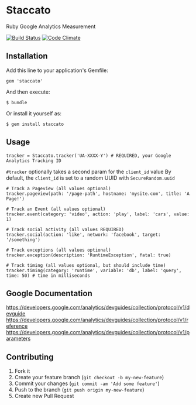 # Staccato

Ruby Google Analytics Measurement

[![Build Status](https://travis-ci.org/tpitale/staccato.png?branch=master)](https://travis-ci.org/tpitale/staccato)
[![Code Climate](https://codeclimate.com/github/tpitale/staccato.png)](https://codeclimate.com/github/tpitale/staccato)

## Installation

Add this line to your application's Gemfile:

    gem 'staccato'

And then execute:

    $ bundle

Or install it yourself as:

    $ gem install staccato

## Usage

    tracker = Staccato.tracker('UA-XXXX-Y') # REQUIRED, your Google Analytics Tracking ID

`#tracker` optionally takes a second param for the `client_id` value
By default, the `client_id` is set to a random UUID with `SecureRandom.uuid`

    # Track a Pageview (all values optional)
    tracker.pageview(path: '/page-path', hostname: 'mysite.com', title: 'A Page!')

    # Track an Event (all values optional)
    tracker.event(category: 'video', action: 'play', label: 'cars', value: 1)

    # Track social activity (all values REQUIRED)
    tracker.social(action: 'like', network: 'facebook', target: '/something')

    # Track exceptions (all values optional)
    tracker.exception(description: 'RuntimeException', fatal: true)

    # Track timing (all values optional, but should include time)
    tracker.timing(category: 'runtime', variable: 'db', label: 'query', time: 50) # time in milliseconds

## Google Documentation

https://developers.google.com/analytics/devguides/collection/protocol/v1/devguide
https://developers.google.com/analytics/devguides/collection/protocol/v1/reference
https://developers.google.com/analytics/devguides/collection/protocol/v1/parameters

## Contributing

1. Fork it
2. Create your feature branch (`git checkout -b my-new-feature`)
3. Commit your changes (`git commit -am 'Add some feature'`)
4. Push to the branch (`git push origin my-new-feature`)
5. Create new Pull Request
